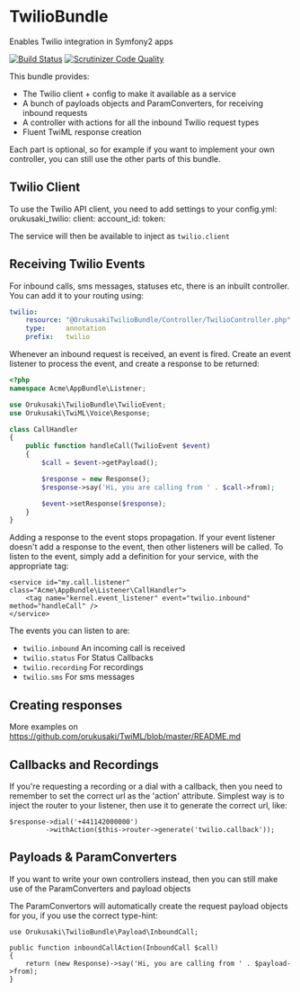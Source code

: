 # TwilioBundle
Enables Twilio integration in Symfony2 apps

[![Build Status](https://travis-ci.org/orukusaki/TwilioBundle.svg)](https://travis-ci.org/orukusaki/TwilioBundle)
[![Scrutinizer Code Quality](https://scrutinizer-ci.com/g/orukusaki/TwilioBundle/badges/quality-score.png?b=master)](https://scrutinizer-ci.com/g/orukusaki/TwilioBundle/?branch=master)

This bundle provides:
* The Twilio client + config to make it available as a service
* A bunch of payloads objects and ParamConverters, for receiving inbound requests
* A controller with actions for all the inbound Twilio request types
* Fluent TwiML response creation

Each part is optional, so for example if you want to implement your own controller, you can still use the other parts of this bundle.

## Twilio Client
To use the Twilio API client, you need to add settings to your config.yml:
    orukusaki_twilio:
      client:
        account_id: <your account id>
        token: <your api token>

The service will then be available to inject as ```twilio.client```

## Receiving Twilio Events

For inbound calls, sms messages, statuses etc, there is an inbuilt controller. You can add it to your routing using:
```yml
twilio:
    resource: "@OrukusakiTwilioBundle/Controller/TwilioController.php"
    type:     annotation
    prefix:   twilio
```

Whenever an inbound request is received, an event is fired. Create an event listener to process the event, and create a response to be returned:
```php
<?php
namespace Acme\AppBundle\Listener;

use Orukusaki\TwilioBundle\TwilioEvent;
use Orukusaki\TwiML\Voice\Response;

class CallHandler
{
    public function handleCall(TwilioEvent $event)
    {
        $call = $event->getPayload();

        $response = new Response();
        $response->say('Hi, you are calling from ' . $call->from);

        $event->setResponse($response);
    }
}
```
Adding a response to the event stops propagation. If your event listener doesn't add a response to the event, then other listeners will be called.
To listen to the event, simply add a definition for your service, with the appropriate tag:

    <service id="my.call.listener" class="Acme\AppBundle\Listener\CallHandler">
        <tag name="kernel.event_listener" event="twilio.inbound" method="handleCall" />
    </service>

The events you can listen to are:
* ```twilio.inbound``` An incoming call is received
* ```twilio.status``` For Status Callbacks
* ```twilio.recording``` For recordings
* ```twilio.sms``` For sms messages

## Creating responses

More examples on https://github.com/orukusaki/TwiML/blob/master/README.md

## Callbacks and Recordings

If you're requesting a recording or a dial with a callback, then you need to remember to set the correct url as the 'action' attribute.  Simplest way is to inject the router to your listener, then use it to generate the correct url, like:

    $response->dial('+441142000000')
             ->withAction($this->router->generate('twilio.callback'));

## Payloads & ParamConverters

If you want to write your own controllers instead, then you can still make use of the ParamConverters and payload objects

The ParamConvertors will automatically create the request payload objects for you, if you use the correct type-hint:

    use Orukusaki\TwilioBundle\Payload\InboundCall;

    public function inboundCallAction(InboundCall $call)
    {
        return (new Response)->say('Hi, you are calling from ' . $payload->from);
    }
